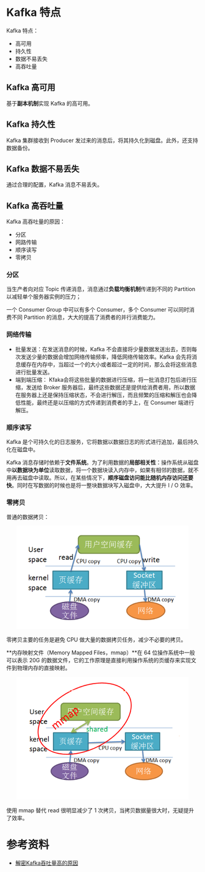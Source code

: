 # Kafka 特点

Kafka 特点：

- 高可用
- 持久性
- 数据不易丢失
- 高吞吐量

## Kafka 高可用

基于**副本机制**实现 Kafka 的高可用。



## Kafka 持久性

Kafka 集群接收到 Producer 发过来的消息后，将其持久化到磁盘。此外，还支持数据备份。



## Kafka 数据不易丢失

通过合理的配置，Kafka 消息不易丢失。



## Kafka 高吞吐量

Kafka 高吞吐量的原因：

- 分区
- 网路传输
- 顺序读写
- 零拷贝

### 分区

当生产者向对应 Topic 传递消息，消息通过**负载均衡机制**传递到不同的 Partition 以减轻单个服务器实例的压力；

一个 Consumer Group 中可以有多个 Consumer，多个 Consumer 可以同时消费不同 Partition 的消息，大大的提高了消费者的并行消费能力。



### 网络传输

- 批量发送：在发送消息的时候，Kafka 不会直接将少量数据发送出去，否则每次发送少量的数据会增加网络传输频率，降低网络传输效率。Kafka 会先将消息缓存在内存中，当超过一个的大小或者超过一定的时间，那么会将这些消息进行批量发送。 
- 端到端压缩： Kfaka会将这些批量的数据进行压缩，将一批消息打包后进行压缩，发送给 Broker 服务器后，最终这些数据还是提供给消费者用，所以数据在服务器上还是保持压缩状态，不会进行解压，而且频繁的压缩和解压也会降低性能，最终还是以压缩的方式传递到消费者的手上，在 Consumer 端进行解压。



### 顺序读写

Kafka 是个可持久化的日志服务，它将数据以数据日志的形式进行追加，最后持久化在磁盘中。

Kafka 消息存储时依赖于**文件系统**。为了利用数据的**局部相关性**：操作系统从磁盘中**以数据块为单位**读取数据，将一个数据块读入内存中，如果有相邻的数据，就不用再去磁盘中读取。所以，在某些情况下，**顺序磁盘访问能比随机内存访问还要快**。同时在写数据的时候也是将一整块数据块写入磁盘中，大大提升 I / O 效率。



### 零拷贝

普通的数据拷贝：

<div align="center"><img src="../_pics/kafka/k_9.png" width="450px"/></div>

零拷贝主要的任务是避免 CPU 做大量的数据拷贝任务，减少不必要的拷贝。

**内存映射文件（Memory Mapped Files，mmap）**在 64 位操作系统中一般可以表示 20G 的数据文件，它的工作原理是直接利用操作系统的页缓存来实现文件到物理内存的直接映射。

<div align="center"><img src="../_pics/kafka/k_10.png" width="450px"/></div>

使用 mmap 替代 read 很明显减少了 1 次拷贝，当拷贝数据量很大时，无疑提升了效率。



# 参考资料

- [解密Kafka吞吐量高的原因](https://news.cndns.com/ArticlesDetail/articlesdel/id/9685)
